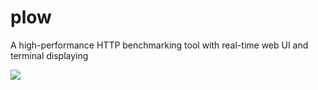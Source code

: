 # plow
A high-performance HTTP benchmarking tool with real-time web UI and terminal displaying

![](https://github.com/six-ddc/plow/blob/main/demo.gif?raw=true)

